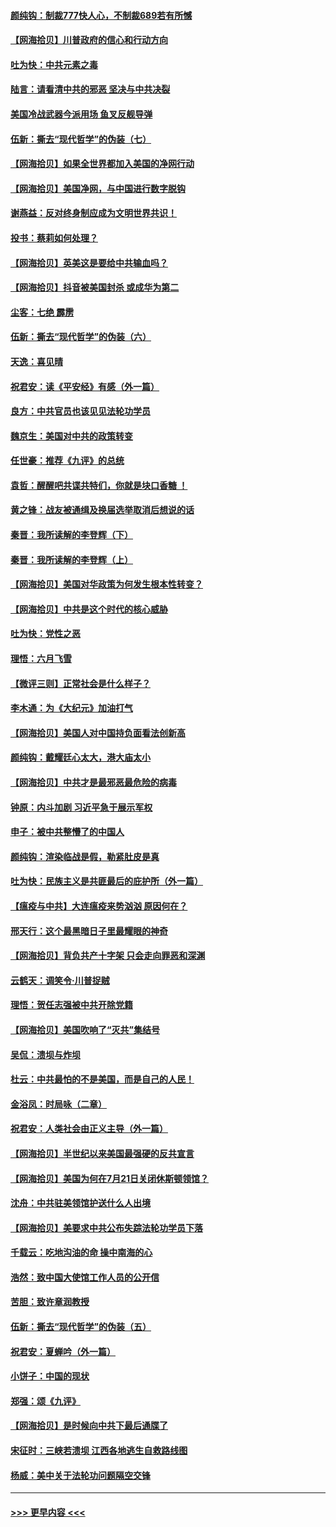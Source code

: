 #### [颜纯钩：制裁777快人心，不制裁689若有所憾](../pages/nsc993/n12316912.md?t=08100502) 
#### [【网海拾贝】川普政府的信心和行动方向](../pages/nsc993/n12316673.md?t=08100502) 
#### [吐为快：中共元素之毒](../pages/nsc993/n12316547.md?t=08100502) 
#### [陆言：请看清中共的邪恶 坚决与中共决裂](../pages/nsc993/n12315784.md?t=08100502) 
#### [美国冷战武器今派用场 鱼叉反舰导弹](../pages/nsc993/n12316258.md?t=08100502) 
#### [伍新：撕去“现代哲学”的伪装（七）](../pages/nsc993/n12315846.md?t=08100502) 
#### [【网海拾贝】如果全世界都加入美国的净网行动](../pages/nsc993/n12315588.md?t=08100502) 
#### [【网海拾贝】美国净网，与中国进行数字脱钩](../pages/nsc993/n12312813.md?t=08100502) 
#### [谢燕益：反对终身制应成为文明世界共识！](../pages/nsc993/n12310465.md?t=08100502) 
#### [投书：蔡莉如何处理？](../pages/nsc993/n12310224.md?t=08100502) 
#### [【网海拾贝】英美这是要给中共输血吗？](../pages/nsc993/n12307646.md?t=08100502) 
#### [【网海拾贝】抖音被美国封杀 或成华为第二](../pages/nsc993/n12305277.md?t=08100502) 
#### [尘客：七绝 霹雳](../pages/nsc993/n12304053.md?t=08100502) 
#### [伍新：撕去“现代哲学”的伪装（六）](../pages/nsc993/n12303243.md?t=08100502) 
#### [天逸：喜见晴](../pages/nsc993/n12303226.md?t=08100502) 
#### [祝君安：读《平安经》有感（外一篇）](../pages/nsc993/n12303170.md?t=08100502) 
#### [良方：中共官员也该见见法轮功学员](../pages/nsc993/n12302985.md?t=08100502) 
#### [魏京生：美国对中共的政策转变](../pages/nsc993/n12302929.md?t=08100502) 
#### [任世豪：推荐《九评》的总统](../pages/nsc993/n12302838.md?t=08100502) 
#### [袁哲：醒醒吧共谍共特们，你就是块口香糖 ！](../pages/nsc993/n12302678.md?t=08100502) 
#### [黄之锋：战友被通缉及换届选举取消后想说的话](../pages/nsc993/n12302681.md?t=08100502) 
#### [秦晋：我所读解的李登辉（下）](../pages/nsc993/n12302171.md?t=08100502) 
#### [秦晋：我所读解的李登辉（上）](../pages/nsc993/n12301979.md?t=08100502) 
#### [【网海拾贝】美国对华政策为何发生根本性转变？](../pages/nsc993/n12302091.md?t=08100502) 
#### [【网海拾贝】中共是这个时代的核心威胁](../pages/nsc993/n12300541.md?t=08100502) 
#### [吐为快：党性之恶](../pages/nsc993/n12300263.md?t=08100502) 
#### [理悟：六月飞雪](../pages/nsc993/n12300243.md?t=08100502) 
#### [【微评三则】正常社会是什么样子？](../pages/nsc993/n12300228.md?t=08100502) 
#### [李木通：为《大纪元》加油打气](../pages/nsc993/n12280363.md?t=08100502) 
#### [【网海拾贝】美国人对中国持负面看法创新高](../pages/nsc993/n12298720.md?t=08100502) 
#### [颜纯钩：戴耀廷心太大，港大庙太小](../pages/nsc993/n12297682.md?t=08100502) 
#### [【网海拾贝】中共才是最邪恶最危险的病毒](../pages/nsc993/n12296470.md?t=08100502) 
#### [钟原：内斗加剧 习近平急于展示军权](../pages/nsc993/n12292544.md?t=08100502) 
#### [申子：被中共整懵了的中国人](../pages/nsc993/n12291389.md?t=08100502) 
#### [颜纯钩：渲染临战是假，勒紧肚皮是真](../pages/nsc993/n12290945.md?t=08100502) 
#### [吐为快：民族主义是共匪最后的庇护所（外一篇）](../pages/nsc993/n12290887.md?t=08100502) 
#### [【瘟疫与中共】大连瘟疫来势汹汹 原因何在？](../pages/nsc993/n12287474.md?t=08100502) 
#### [邢天行：这个最黑暗日子里最耀眼的神奇](../pages/nsc993/n12289882.md?t=08100502) 
#### [【网海拾贝】背负共产十字架 只会走向罪恶和深渊](../pages/nsc993/n12288290.md?t=08100502) 
#### [云鹤天：调笑令·川普捉贼](../pages/nsc993/n12285672.md?t=08100502) 
#### [理悟：贺任志强被中共开除党籍](../pages/nsc993/n12285597.md?t=08100502) 
#### [【网海拾贝】美国吹响了“灭共”集结号](../pages/nsc993/n12284522.md?t=08100502) 
#### [吴侃：溃坝与炸坝](../pages/nsc993/n12283593.md?t=08100502) 
#### [杜云：中共最怕的不是美国，而是自己的人民！](../pages/nsc993/n12282935.md?t=08100502) 
#### [金浴凤：时局咏（二章）](../pages/nsc993/n12282923.md?t=08100502) 
#### [祝君安：人类社会由正义主导（外一篇）](../pages/nsc993/n12282809.md?t=08100502) 
#### [【网海拾贝】半世纪以来美国最强硬的反共宣言](../pages/nsc993/n12282656.md?t=08100502) 
#### [【网海拾贝】美国为何在7月21日关闭休斯顿领馆？](../pages/nsc993/n12279731.md?t=08100502) 
#### [沈舟：中共驻美领馆护送什么人出境](../pages/nsc993/n12278949.md?t=08100502) 
#### [【网海拾贝】美要求中共公布失踪法轮功学员下落](../pages/nsc993/n12277656.md?t=08100502) 
#### [千载云：吃地沟油的命 操中南海的心](../pages/nsc993/n12277533.md?t=08100502) 
#### [浩然：致中国大使馆工作人员的公开信](../pages/nsc993/n12277436.md?t=08100502) 
#### [苦胆：致许章润教授](../pages/nsc993/n12274876.md?t=08100502) 
#### [伍新：撕去“现代哲学”的伪装（五）](../pages/nsc993/n12274833.md?t=08100502) 
#### [祝君安：夏蝉吟（外一篇）](../pages/nsc993/n12274794.md?t=08100502) 
#### [小饼子：中国的现状](../pages/nsc993/n12274774.md?t=08100502) 
#### [郑强：颂《九评》](../pages/nsc993/n12274570.md?t=08100502) 
#### [【网海拾贝】是时候向中共下最后通牒了](../pages/nsc993/n12274156.md?t=08100502) 
#### [宋征时：三峡若溃坝 江西各地逃生自救路线图](../pages/nsc993/n12274031.md?t=08100502) 
#### [杨威：美中关于法轮功问题隔空交锋](../pages/nsc993/n12273317.md?t=08100502) 

----
#### [ >>> 更早内容 <<< ](../indexes/nsc993-earlier.md)
